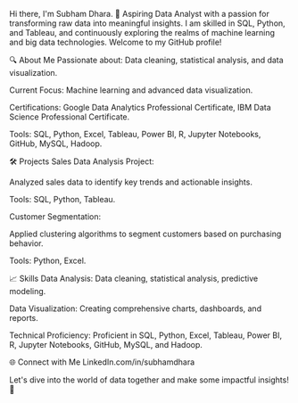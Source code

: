 Hi there, I'm Subham Dhara. 👋
Aspiring Data Analyst with a passion for transforming raw data into meaningful insights. I am skilled in SQL, Python, and Tableau, and continuously exploring the realms of machine learning and big data technologies. Welcome to my GitHub profile!

🔍 About Me
Passionate about: Data cleaning, statistical analysis, and data visualization.

Current Focus: Machine learning and advanced data visualization.

Certifications: Google Data Analytics Professional Certificate, IBM Data Science Professional Certificate.

Tools: SQL, Python, Excel, Tableau, Power BI, R, Jupyter Notebooks, GitHub, MySQL, Hadoop.

🛠️ Projects
Sales Data Analysis Project:

Analyzed sales data to identify key trends and actionable insights.

Tools: SQL, Python, Tableau.

Customer Segmentation:

Applied clustering algorithms to segment customers based on purchasing behavior.

Tools: Python, Excel.

📈 Skills
Data Analysis: Data cleaning, statistical analysis, predictive modeling.

Data Visualization: Creating comprehensive charts, dashboards, and reports.

Technical Proficiency: Proficient in SQL, Python, Excel, Tableau, Power BI, R, Jupyter Notebooks, GitHub, MySQL, and Hadoop.

🌐 Connect with Me
LinkedIn.com/in/subhamdhara

Let's dive into the world of data together and make some impactful insights! 🚀
